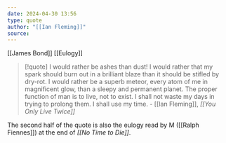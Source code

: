 ```yaml
---
date: 2024-04-30 13:56
type: quote
author: "[[Ian Fleming]]"
source:
---
```


[[James Bond]]
[[Eulogy]]

> [!quote]
> I would rather be ashes than dust! I would rather that my spark should burn out in a brilliant blaze than it should be stifled by dry-rot. I would rather be a superb meteor, every atom of me in magnificent glow, than a sleepy and permanent planet. The proper function of man is to live, not to exist. I shall not waste my days in trying to prolong them. I shall use my time.  - [[Ian Fleming]], *[[You Only Live Twice]]*


The second half of the quote is also the eulogy read by M ([[Ralph Fiennes]]) at the end of *[[No Time to Die]]*.

